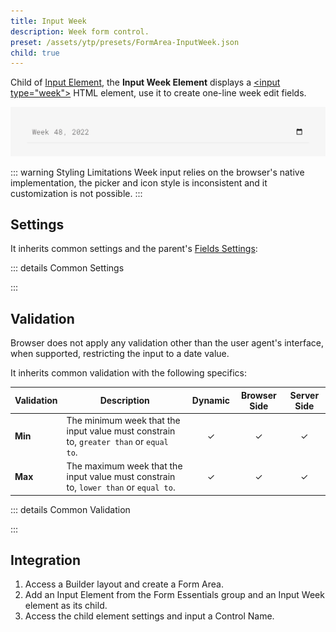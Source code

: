 ```yaml
---
title: Input Week
description: Week form control.
preset: /assets/ytp/presets/FormArea-InputWeek.json
child: true
---
```


<!--@include: ./parts/intro.md-->

Child of [Input Element](../input), the **Input Week Element** displays a [\<input type="week"\>](https://developer.mozilla.org/en-US/docs/Web/HTML/Element/input/week) HTML element, use it to create one-line week edit fields.

![Input Week Element](./assets/input-week.webp)

::: warning Styling Limitations
Week input relies on the browser's native implementation, the picker and icon style is inconsistent and it customization is not possible.
:::

## Settings

It inherits common settings and the parent's [Fields Settings](../input#fields-settings):

::: details Common Settings
<!--@include: ./parts/common-settings.md-->
:::

## Validation

Browser does not apply any validation other than the user agent's interface, when supported, restricting the input to a date value.

It inherits common validation with the following specifics:

| Validation | Description | Dynamic | Browser Side | Server Side |
| ---------- | ----------- | :-----: | :----------: | :---------: |
| **Min** | The minimum week that the input value must constrain to, `greater than` or `equal to`. | &#x2713; | &#x2713; | &#x2713; |
| **Max** | The maximum week that the input value must constrain to, `lower than` or `equal to`. | &#x2713; | &#x2713; | &#x2713; |

::: details Common Validation
<!--@include: ./parts/common-validation.md-->
:::

## Integration

1. Access a Builder layout and create a Form Area.
1. Add an Input Element from the Form Essentials group and an Input Week element as its child.
1. Access the child element settings and input a Control Name.
